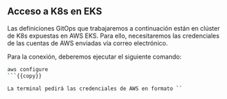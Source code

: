 ## Acceso a K8s en EKS

Las definiciones GitOps que trabajaremos a continuación están en clúster de K8s expuestas en AWS EKS. Para ello, necesitaremos las credenciales de las cuentas de AWS enviadas vía correo electrónico.

Para la conexión, deberemos ejecutar el siguiente comando:

```bash
aws configure
```{{copy}}

La terminal pedirá las credenciales de AWS en formato ``
